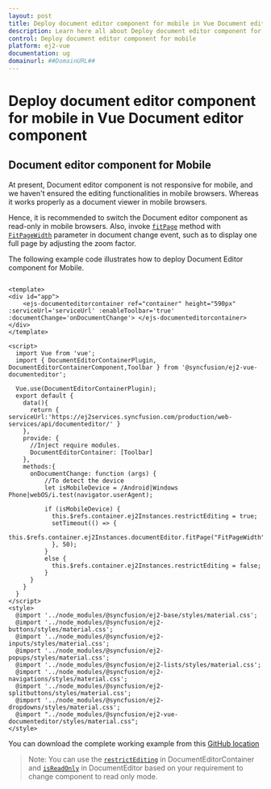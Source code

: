 ```yaml
---
layout: post
title: Deploy document editor component for mobile in Vue Document editor component | Syncfusion
description: Learn here all about Deploy document editor component for mobile in Syncfusion Vue Document editor component of Syncfusion Essential JS 2 and more.
control: Deploy document editor component for mobile 
platform: ej2-vue
documentation: ug
domainurl: ##DomainURL##
---
```


# Deploy document editor component for mobile in Vue Document editor component

## Document editor component for Mobile

At present, Document editor component is not responsive for mobile, and we haven't ensured the editing functionalities in mobile browsers. Whereas it works properly as a document viewer in mobile browsers.

Hence, it is recommended to switch the Document editor component as read-only in mobile browsers. Also, invoke [`fitPage`](https://ej2.syncfusion.com/vue/documentation/api/document-editor/#fitpage) method with [`FitPageWidth`](https://ej2.syncfusion.com/vue/documentation/api/document-editor/pageFitType/) parameter in document change event, such as to display one full page by adjusting the zoom factor.

The following example code illustrates how to deploy Document Editor component for Mobile.

```

<template>
<div id="app">
    <ejs-documenteditorcontainer ref="container" height="590px" :serviceUrl='serviceUrl' :enableToolbar='true' :documentChange='onDocumentChange'> </ejs-documenteditorcontainer>
</div>
</template>

<script>
  import Vue from 'vue';
  import { DocumentEditorContainerPlugin, DocumentEditorContainerComponent,Toolbar } from '@syncfusion/ej2-vue-documenteditor';

  Vue.use(DocumentEditorContainerPlugin);
  export default {
    data(){
      return { serviceUrl:'https://ej2services.syncfusion.com/production/web-services/api/documenteditor/' }
    },
    provide: {
      //Inject require modules.
      DocumentEditorContainer: [Toolbar]
    },
    methods:{
      onDocumentChange: function (args) {
          //To detect the device
          let isMobileDevice = /Android|Windows Phone|webOS/i.test(navigator.userAgent);

          if (isMobileDevice) {
            this.$refs.container.ej2Instances.restrictEditing = true;
            setTimeout(() => {
              this.$refs.container.ej2Instances.documentEditor.fitPage("FitPageWidth");
            }, 50);
          }
          else {
            this.$refs.container.ej2Instances.restrictEditing = false;
          }
      }
    }
  }
</script>
<style>
  @import '../node_modules/@syncfusion/ej2-base/styles/material.css';
  @import '../node_modules/@syncfusion/ej2-buttons/styles/material.css';
  @import '../node_modules/@syncfusion/ej2-inputs/styles/material.css';
  @import '../node_modules/@syncfusion/ej2-popups/styles/material.css';
  @import '../node_modules/@syncfusion/ej2-lists/styles/material.css';
  @import '../node_modules/@syncfusion/ej2-navigations/styles/material.css';
  @import '../node_modules/@syncfusion/ej2-splitbuttons/styles/material.css';
  @import '../node_modules/@syncfusion/ej2-dropdowns/styles/material.css';
  @import "../node_modules/@syncfusion/ej2-vue-documenteditor/styles/material.css";
</style>
```

You can download the complete working example from this [GitHub location](https://github.com/SyncfusionExamples/Deploy-Document-Editor-in-Mobile-Friendly-Web-page/)

>Note: You can use the [`restrictEditing`](https://ej2.syncfusion.com/vue/documentation/api/document-editor-container#restrictediting) in DocumentEditorContainer and [`isReadOnly`](https://ej2.syncfusion.com/vue/documentation/api/document-editor/#isreadonly) in DocumentEditor based on your requirement to change component to read only mode.